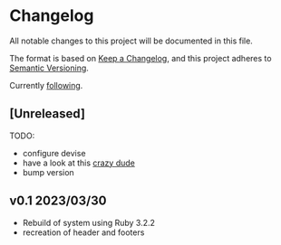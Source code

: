 # Changelog

All notable changes to this project will be documented in this file.

The format is based on [Keep a Changelog](https://keepachangelog.com/en/1.0.0/),
and this project adheres to [Semantic Versioning](https://semver.org/spec/v2.0.0.html).

Currently [following](https://www.simplethread.com/how-to-create-a-new-rails-7-app-with-tailwind/).

## [Unreleased]

TODO:

- configure devise
- have a look at this [crazy dude](https://blog.corsego.com/tailwindcss-dropdown)
- bump version

## v0.1 2023/03/30

- Rebuild of system using Ruby 3.2.2
- recreation of header and footers
